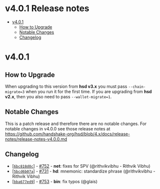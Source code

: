 v4.0.1 Release notes
==================

<!-- toc -->

- [v4.0.1](#v401)
  * [How to Upgrade](#how-to-upgrade)
  * [Notable Changes](#notable-changes)
  * [Changelog](#changelog)

<!-- tocstop -->

# v4.0.1
## How to Upgrade
  When upgrading to this version from **hsd v3.x** you must pass `--chain-migrate=3` when you run it for the first time.
  If you are upgrading from **hsd v2.x**, then you also need to pass `--wallet-migrate=1`.

## Notable Changes

This is a patch release and therefore there are no notable changes.
For notable changes in v4.0.0 see those release notes at
https://github.com/handshake-org/hsd/blob/4.x/docs/release-notes/release-notes-v4.0.0.md

## Changelog

 - \[[`6bc818d0c`](https://github.com/handshake-org/hsd/commit/6bc818d0c)] - [#752](https://github.com/handshake-org/hsd/pull/752) - **net**: fixes for SPV (@rithvikvibhu - Rithvik Vibhu)
 - \[[`5bcd6b07a`](https://github.com/handshake-org/hsd/commit/5bcd6b07a)] - [#731](https://github.com/handshake-org/hsd/pull/731) - **hd**: mnemonic: standardize phrase (@rithvikvibhu - Rithvik Vibhu)
 - \[[`bba677ed9`](https://github.com/handshake-org/hsd/commit/bba677ed9)] - [#753](https://github.com/handshake-org/hsd/pull/753) - **bin**: fix typos (@glais)
